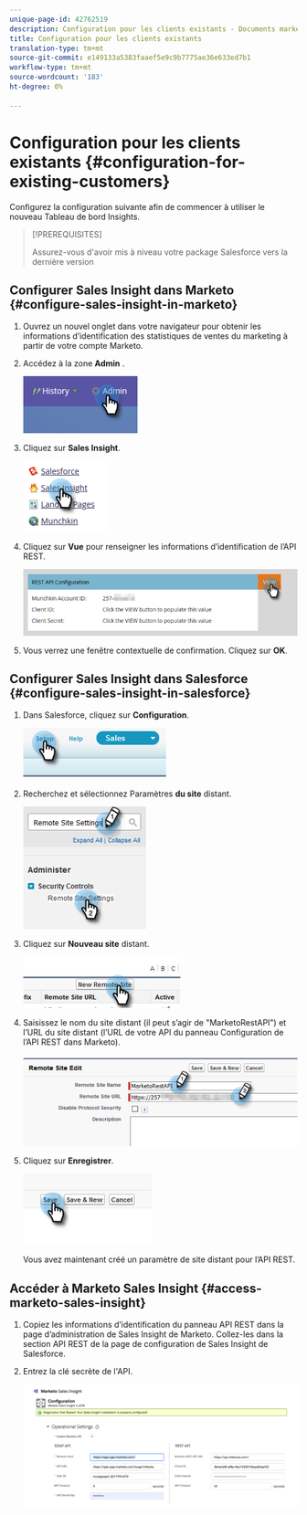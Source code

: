 ```yaml
---
unique-page-id: 42762519
description: Configuration pour les clients existants - Documents marketing - Documentation du produit
title: Configuration pour les clients existants
translation-type: tm+mt
source-git-commit: e149133a5383faaef5e9c9b7775ae36e633ed7b1
workflow-type: tm+mt
source-wordcount: '183'
ht-degree: 0%

---
```



# Configuration pour les clients existants {#configuration-for-existing-customers}

Configurez la configuration suivante afin de commencer à utiliser le nouveau Tableau de bord Insights.

>[!PREREQUISITES]
>
>Assurez-vous d&#39;avoir mis à niveau votre package Salesforce vers la dernière version

## Configurer Sales Insight dans Marketo {#configure-sales-insight-in-marketo}

1. Ouvrez un nouvel onglet dans votre navigateur pour obtenir les informations d’identification des statistiques de ventes du marketing à partir de votre compte Marketo.
1. Accédez à la zone **Admin** .

   ![](assets/configure-1.png)

1. Cliquez sur **Sales Insight**.

   ![](assets/configure-2.png)

1. Cliquez sur **Vue** pour renseigner les informations d’identification de l’API REST.

   ![](assets/configure-3.png)

1. Vous verrez une fenêtre contextuelle de confirmation. Cliquez sur **OK**.

## Configurer Sales Insight dans Salesforce {#configure-sales-insight-in-salesforce}

1. Dans Salesforce, cliquez sur **Configuration**.

   ![](assets/sfdc-1.png)

1. Recherchez et sélectionnez Paramètres **du site** distant.

   ![](assets/sfdc-2.png)

1. Cliquez sur **Nouveau site** distant.

   ![](assets/sfdc-3.png)

1. Saisissez le nom du site distant (il peut s’agir de &quot;MarketoRestAPI&quot;) et l’URL du site distant (l’URL de votre API du panneau Configuration de l’API REST dans Marketo).

   ![](assets/sfdc-4.png)

1. Cliquez sur **Enregistrer**.

   ![](assets/sfdc-5.png)

   Vous avez maintenant créé un paramètre de site distant pour l’API REST.

## Accéder à Marketo Sales Insight {#access-marketo-sales-insight}

1. Copiez les informations d’identification du panneau API REST dans la page d’administration de Sales Insight de Marketo. Collez-les dans la section API REST de la page de configuration de Sales Insight de Salesforce.
1. Entrez la clé secrète de l&#39;API.

   ![](assets/config.png)

